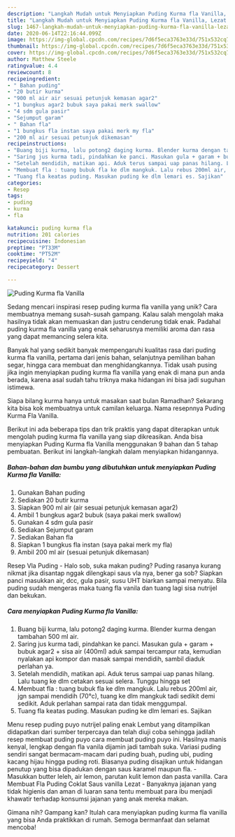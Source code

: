 ```yaml
---
description: "Langkah Mudah untuk Menyiapkan Puding Kurma fla Vanilla, Lezat Sekali"
title: "Langkah Mudah untuk Menyiapkan Puding Kurma fla Vanilla, Lezat Sekali"
slug: 1467-langkah-mudah-untuk-menyiapkan-puding-kurma-fla-vanilla-lezat-sekali
date: 2020-06-14T22:16:44.099Z
image: https://img-global.cpcdn.com/recipes/7d6f5eca3763e33d/751x532cq70/puding-kurma-fla-vanilla-foto-resep-utama.jpg
thumbnail: https://img-global.cpcdn.com/recipes/7d6f5eca3763e33d/751x532cq70/puding-kurma-fla-vanilla-foto-resep-utama.jpg
cover: https://img-global.cpcdn.com/recipes/7d6f5eca3763e33d/751x532cq70/puding-kurma-fla-vanilla-foto-resep-utama.jpg
author: Matthew Steele
ratingvalue: 4.4
reviewcount: 8
recipeingredient:
- " Bahan puding"
- "20 butir kurma"
- "900 ml air air sesuai petunjuk kemasan agar2"
- "1 bungkus agar2 bubuk saya pakai merk swallow"
- "4 sdm gula pasir"
- "Sejumput garam"
- " Bahan fla"
- "1 bungkus fla instan saya pakai merk my fla"
- "200 ml air sesuai petunjuk dikemasan"
recipeinstructions:
- "Buang biji kurma, lalu potong2 daging kurma. Blender kurma dengan tambahan 500 ml air."
- "Saring jus kurma tadi, pindahkan ke panci. Masukan gula + garam + bubuk agar2 + sisa air (400ml) aduk sampai tercampur rata, kemudian nyalakan api kompor dan masak sampai mendidih, sambil diaduk perlahan ya."
- "Setelah mendidih, matikan api. Aduk terus sampai uap panas hilang. Lalu tuang ke dlm cetakan sesuai selera. Tunggu hingga set"
- "Membuat fla : tuang bubuk fla ke dlm mangkuk. Lalu rebus 200ml air, jgn sampai mendidih (70°c), tuang ke dlm mangkuk tadi sedikit demi sedikit. Aduk perlahan sampai rata dan tidak menggumpal."
- "Tuang fla keatas puding. Masukan puding ke dlm lemari es. Sajikan"
categories:
- Resep
tags:
- puding
- kurma
- fla

katakunci: puding kurma fla 
nutrition: 201 calories
recipecuisine: Indonesian
preptime: "PT33M"
cooktime: "PT52M"
recipeyield: "4"
recipecategory: Dessert

---
```



![Puding Kurma fla Vanilla](https://img-global.cpcdn.com/recipes/7d6f5eca3763e33d/751x532cq70/puding-kurma-fla-vanilla-foto-resep-utama.jpg)

Sedang mencari inspirasi resep puding kurma fla vanilla yang unik? Cara membuatnya memang susah-susah gampang. Kalau salah mengolah maka hasilnya tidak akan memuaskan dan justru cenderung tidak enak. Padahal puding kurma fla vanilla yang enak seharusnya memiliki aroma dan rasa yang dapat memancing selera kita.

Banyak hal yang sedikit banyak mempengaruhi kualitas rasa dari puding kurma fla vanilla, pertama dari jenis bahan, selanjutnya pemilihan bahan segar, hingga cara membuat dan menghidangkannya. Tidak usah pusing jika ingin menyiapkan puding kurma fla vanilla yang enak di mana pun anda berada, karena asal sudah tahu triknya maka hidangan ini bisa jadi suguhan istimewa.

Siapa bilang kurma hanya untuk masakan saat bulan Ramadhan? Sekarang kita bisa kok membuatnya untuk camilan keluarga. Nama resepnnya Puding Kurma Fla Vanilla.


Berikut ini ada beberapa tips dan trik praktis yang dapat diterapkan untuk mengolah puding kurma fla vanilla yang siap dikreasikan. Anda bisa menyiapkan Puding Kurma fla Vanilla menggunakan 9 bahan dan 5 tahap pembuatan. Berikut ini langkah-langkah dalam menyiapkan hidangannya.

<!--inarticleads1-->

##### Bahan-bahan dan bumbu yang dibutuhkan untuk menyiapkan Puding Kurma fla Vanilla:

1. Gunakan  Bahan puding
1. Sediakan 20 butir kurma
1. Siapkan 900 ml air (air sesuai petunjuk kemasan agar2)
1. Ambil 1 bungkus agar2 bubuk (saya pakai merk swallow)
1. Gunakan 4 sdm gula pasir
1. Sediakan Sejumput garam
1. Sediakan  Bahan fla
1. Siapkan 1 bungkus fla instan (saya pakai merk my fla)
1. Ambil 200 ml air (sesuai petunjuk dikemasan)


Resep Vla Puding - Halo sob, suka makan puding? Puding rasanya kurang nikmat jika disantap nggak dilengkapi saus vla nya, bener ga sob? Siapkan panci masukkan air, dcc, gula pasir, susu UHT biarkan sampai menyatu. Bila puding sudah mengeras maka tuang fla vanila dan tuang lagi sisa nutrijel dan bekukan. 

<!--inarticleads2-->

##### Cara menyiapkan Puding Kurma fla Vanilla:

1. Buang biji kurma, lalu potong2 daging kurma. Blender kurma dengan tambahan 500 ml air.
1. Saring jus kurma tadi, pindahkan ke panci. Masukan gula + garam + bubuk agar2 + sisa air (400ml) aduk sampai tercampur rata, kemudian nyalakan api kompor dan masak sampai mendidih, sambil diaduk perlahan ya.
1. Setelah mendidih, matikan api. Aduk terus sampai uap panas hilang. Lalu tuang ke dlm cetakan sesuai selera. Tunggu hingga set
1. Membuat fla : tuang bubuk fla ke dlm mangkuk. Lalu rebus 200ml air, jgn sampai mendidih (70°c), tuang ke dlm mangkuk tadi sedikit demi sedikit. Aduk perlahan sampai rata dan tidak menggumpal.
1. Tuang fla keatas puding. Masukan puding ke dlm lemari es. Sajikan


Menu resep puding puyo nutrijel paling enak Lembut yang ditampilkan didapatkan dari sumber terpercaya dan telah diuji coba sehingga jadilah resep membuat puding puyo cara membuat puding puyo ini. Hasilnya manis kenyal, lengkap dengan fla vanila dijamin jadi tambah suka. Variasi puding sendiri sangat bermacam-macam dari puding buah, puding ubi, puding kacang hijau hingga puding roti. Biasanya puding disajikan untuk hidangan penutup yang bisa dipadukan dengan saus karamel maupun fla. - Masukkan butter leleh, air lemon, parutan kulit lemon dan pasta vanilla. Cara Membuat Fla Puding Coklat Saus vanilla Lezat - Banyaknya jajanan yang tidak higienis dan aman di luaran sana tentu membuat para ibu menjadi khawatir terhadap konsumsi jajanan yang anak mereka makan. 

Gimana nih? Gampang kan? Itulah cara menyiapkan puding kurma fla vanilla yang bisa Anda praktikkan di rumah. Semoga bermanfaat dan selamat mencoba!
